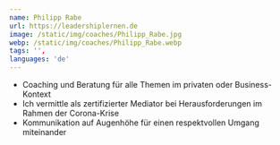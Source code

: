 ```yaml
---
name: Philipp Rabe
url: https://leadershiplernen.de
image: /static/img/coaches/Philipp_Rabe.jpg
webp: /static/img/coaches/Philipp_Rabe.webp
tags: '',
languages: 'de'
---
```


<ul><li>Coaching und Beratung für alle Themen im privaten oder Business-Kontext</li><li>Ich vermittle als zertifizierter Mediator bei Herausforderungen im Rahmen der Corona-Krise</li><li>Kommunikation auf Augenhöhe für einen respektvollen Umgang miteinander</li></ul>